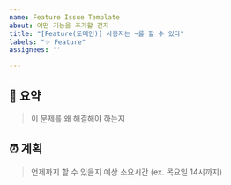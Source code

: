 ```yaml
---
name: Feature Issue Template
about: 어떤 기능을 추가할 건지
title: "[Feature(도메인)] 사용자는 ~를 할 수 있다"
labels: "✨ Feature"
assignees: ''

---
```


## 📝 요약
> 이 문제를 왜 해결해야 하는지

## ⏰ 계획
> 언제까지 할 수 있을지 예상 소요시간 (ex. 목요일 14시까지)
